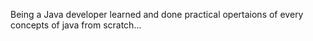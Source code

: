 Being a Java developer learned and done practical opertaions of every concepts of java from scratch...
